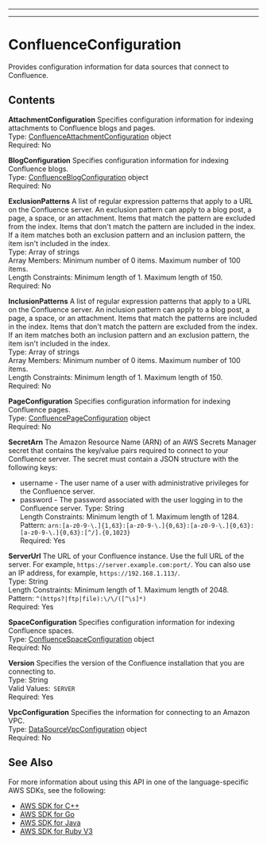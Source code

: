 --------

--------

# ConfluenceConfiguration<a name="API_ConfluenceConfiguration"></a>

Provides configuration information for data sources that connect to Confluence\.

## Contents<a name="API_ConfluenceConfiguration_Contents"></a>

 **AttachmentConfiguration**   <a name="Kendra-Type-ConfluenceConfiguration-AttachmentConfiguration"></a>
Specifies configuration information for indexing attachments to Confluence blogs and pages\.  
Type: [ConfluenceAttachmentConfiguration](API_ConfluenceAttachmentConfiguration.md) object  
Required: No

 **BlogConfiguration**   <a name="Kendra-Type-ConfluenceConfiguration-BlogConfiguration"></a>
 Specifies configuration information for indexing Confluence blogs\.  
Type: [ConfluenceBlogConfiguration](API_ConfluenceBlogConfiguration.md) object  
Required: No

 **ExclusionPatterns**   <a name="Kendra-Type-ConfluenceConfiguration-ExclusionPatterns"></a>
A list of regular expression patterns that apply to a URL on the Confluence server\. An exclusion pattern can apply to a blog post, a page, a space, or an attachment\. Items that match the pattern are excluded from the index\. Items that don't match the pattern are included in the index\. If a item matches both an exclusion pattern and an inclusion pattern, the item isn't included in the index\.  
Type: Array of strings  
Array Members: Minimum number of 0 items\. Maximum number of 100 items\.  
Length Constraints: Minimum length of 1\. Maximum length of 150\.  
Required: No

 **InclusionPatterns**   <a name="Kendra-Type-ConfluenceConfiguration-InclusionPatterns"></a>
A list of regular expression patterns that apply to a URL on the Confluence server\. An inclusion pattern can apply to a blog post, a page, a space, or an attachment\. Items that match the patterns are included in the index\. Items that don't match the pattern are excluded from the index\. If an item matches both an inclusion pattern and an exclusion pattern, the item isn't included in the index\.  
Type: Array of strings  
Array Members: Minimum number of 0 items\. Maximum number of 100 items\.  
Length Constraints: Minimum length of 1\. Maximum length of 150\.  
Required: No

 **PageConfiguration**   <a name="Kendra-Type-ConfluenceConfiguration-PageConfiguration"></a>
Specifies configuration information for indexing Confluence pages\.  
Type: [ConfluencePageConfiguration](API_ConfluencePageConfiguration.md) object  
Required: No

 **SecretArn**   <a name="Kendra-Type-ConfluenceConfiguration-SecretArn"></a>
The Amazon Resource Name \(ARN\) of an AWS Secrets Manager secret that contains the key/value pairs required to connect to your Confluence server\. The secret must contain a JSON structure with the following keys:  
+ username \- The user name of a user with administrative privileges for the Confluence server\.
+ password \- The password associated with the user logging in to the Confluence server\.
Type: String  
Length Constraints: Minimum length of 1\. Maximum length of 1284\.  
Pattern: `arn:[a-z0-9-\.]{1,63}:[a-z0-9-\.]{0,63}:[a-z0-9-\.]{0,63}:[a-z0-9-\.]{0,63}:[^/].{0,1023}`   
Required: Yes

 **ServerUrl**   <a name="Kendra-Type-ConfluenceConfiguration-ServerUrl"></a>
The URL of your Confluence instance\. Use the full URL of the server\. For example, `https://server.example.com:port/`\. You can also use an IP address, for example, `https://192.168.1.113/`\.  
Type: String  
Length Constraints: Minimum length of 1\. Maximum length of 2048\.  
Pattern: `^(https?|ftp|file):\/\/([^\s]*)`   
Required: Yes

 **SpaceConfiguration**   <a name="Kendra-Type-ConfluenceConfiguration-SpaceConfiguration"></a>
Specifies configuration information for indexing Confluence spaces\.  
Type: [ConfluenceSpaceConfiguration](API_ConfluenceSpaceConfiguration.md) object  
Required: No

 **Version**   <a name="Kendra-Type-ConfluenceConfiguration-Version"></a>
Specifies the version of the Confluence installation that you are connecting to\.  
Type: String  
Valid Values:` SERVER`   
Required: Yes

 **VpcConfiguration**   <a name="Kendra-Type-ConfluenceConfiguration-VpcConfiguration"></a>
Specifies the information for connecting to an Amazon VPC\.  
Type: [DataSourceVpcConfiguration](API_DataSourceVpcConfiguration.md) object  
Required: No

## See Also<a name="API_ConfluenceConfiguration_SeeAlso"></a>

For more information about using this API in one of the language\-specific AWS SDKs, see the following:
+  [AWS SDK for C\+\+](https://docs.aws.amazon.com/goto/SdkForCpp/kendra-2019-02-03/ConfluenceConfiguration) 
+  [AWS SDK for Go](https://docs.aws.amazon.com/goto/SdkForGoV1/kendra-2019-02-03/ConfluenceConfiguration) 
+  [AWS SDK for Java](https://docs.aws.amazon.com/goto/SdkForJava/kendra-2019-02-03/ConfluenceConfiguration) 
+  [AWS SDK for Ruby V3](https://docs.aws.amazon.com/goto/SdkForRubyV3/kendra-2019-02-03/ConfluenceConfiguration) 